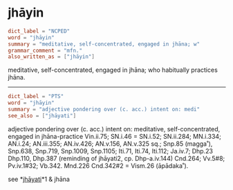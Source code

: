 # jhāyin

``` toml
dict_label = "NCPED"
word = "jhāyin"
summary = "meditative, self-concentrated, engaged in jhāna; w"
grammar_comment = "mfn."
also_written_as = ["jhāyin"]
```

meditative, self\-concentrated, engaged in jhāna; who habitually practices jhāna.

--------------------

``` toml
dict_label = "PTS"
word = "jhāyin"
summary = "adjective pondering over (c. acc.) intent on: medi"
see_also = ["jhāyati"]
```

adjective pondering over (c. acc.) intent on: meditative, self\-concentrated, engaged in jhāna\-practice Vin.ii.75; SN.i.46 = SN.i.52; SN.ii.284; MN.i.334; AN.i.24; AN.iii.355; AN.iv.426; AN.v.156, AN.v.325 sq.; Snp.85 (magga˚), Snp.638, Snp.719, Snp.1009, Snp.1105; Iti.71, Iti.74, Iti.112; Ja.iv.7; Dhp.23 Dhp.110, Dhp.387 (reminding of jhāyati2, cp. Dhp\-a.iv.144) Cnd.264; Vv.5#8; Pv.iv.1#32; Vb.342. Mnd.226 Cnd.342#2 = Vism.26 (āpādaka˚).

see *[jhāyati](jhāyati.md)*1 & jhāna


